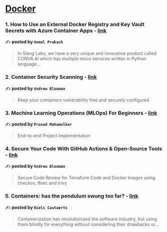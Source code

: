 
<h1><a href=https://medium.com/tag/docker/recommended target="_blank" rel="noopener noreferrer">Docker</a></h1>
<h3>1. How to Use an External Docker Registry and Key Vault Secrets with Azure Container Apps - <a href="https://medium.com/slanglabs/how-to-use-an-external-docker-registry-and-key-vault-secrets-with-azure-container-apps-132af77c8536" target="_blank" rel="noopener noreferrer">link</a></h3>

✍️ **posted by `Anmol Prakash`**

<blockquote>In Slang Labs, we have a very unique and innovative product called CONVA.AI which has multiple micro services written in Python language…</blockquote>

<h3>2. Container Security Scanning - <a href="https://medium.com/itnext/container-security-scanning-f16b438db58d" target="_blank" rel="noopener noreferrer">link</a></h3>

✍️ **posted by `Andrew Blooman`**

<blockquote>Keep your containers vulnerability free and securely configured</blockquote>

<h3>3. Machine Learning Operations (MLOps) For Beginners - <a href="https://medium.com/@prasadmahamulkar/machine-learning-operations-mlops-for-beginners-a5686bfe02b2" target="_blank" rel="noopener noreferrer">link</a></h3>

✍️ **posted by `Prasad Mahamulkar`**

<blockquote>End-to-end Project Implementation</blockquote>

<h3>4. Secure Your Code With GitHub Actions & Open-Source Tools - <a href="https://medium.com/itnext/secure-your-code-with-github-actions-open-source-tools-6ecb524e3bb3" target="_blank" rel="noopener noreferrer">link</a></h3>

✍️ **posted by `Andrew Blooman`**

<blockquote>Secure Code Review for Terraform Code and Docker Images using checkov, tfsec and trivy</blockquote>

<h3>5. Containers: has the pendulum swung too far? - <a href="https://medium.com/itnext/containers-has-the-pendulum-swung-too-far-208ad02a6b42" target="_blank" rel="noopener noreferrer">link</a></h3>

✍️ **posted by `Niels Cautaerts`**

<blockquote>Containerization has revolutionized the software industry, but using them blindly for everything without considering their drawbacks or…</blockquote>

